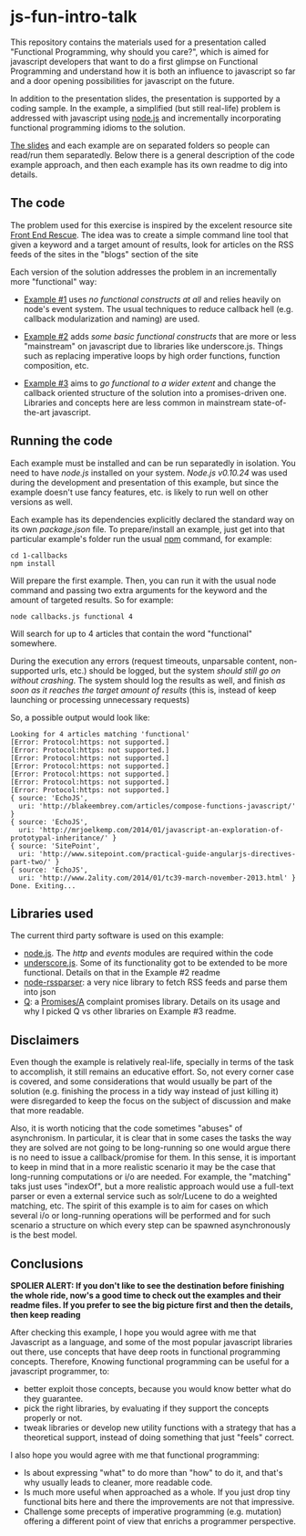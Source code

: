 js-fun-intro-talk
=================

This repository contains the materials used for a presentation called "Functional Programming, why should you care?", which is aimed for javascript developers that want to do a first glimpse on Functional Programming and understand how it is both an influence to javascript so far and a door opening possibilities for javascript on the future.

In addition to the presentation slides, the presentation is supported by a coding sample. In the example, a simplified (but still real-life) problem is addressed with javascript using [node.js](http://nodejs.org) and incrementally incorporating functional programming idioms to the solution.

[The slides](https://github.com/holden-caulfield/js-fun-intro-talk/tree/master/slides) and each example are on separated folders so people can read/run them separatedly. Below there is a general description of the code example approach, and then each example has its own readme to dig into details.


The code
--------

The problem used for this exercise is inspired by the excelent resource site [Front End Rescue](http://uptodate.frontendrescue.org/). The idea was to create a simple command line tool that given a keyword and a target amount of results, look for articles on the RSS feeds of the sites in the "blogs" section of the site

Each version of the solution addresses the problem in an incrementally more "functional" way:

- [Example #1](https://github.com/holden-caulfield/js-fun-intro-talk/tree/master/1-callbacks) uses *no functional constructs at all* and relies heavily on node's event system. The usual techniques to reduce callback hell (e.g. callback modularization and naming) are used.

- [Example #2](https://github.com/holden-caulfield/js-fun-intro-talk/tree/master/2-functions) adds *some basic functional constructs* that are more or less "mainstream" on javascript due to libraries like underscore.js. Things such as replacing imperative loops by high order functions, function composition, etc.

- [Example #3](https://github.com/holden-caulfield/js-fun-intro-talk/tree/master/3-promises) aims to *go functional to a wider extent* and change the callback oriented structure of the solution into a promises-driven one. Libraries and concepts here are less common in mainstream state-of-the-art javascript.

Running the code
----------------

Each example must be installed and can be run separatedly in isolation. You need to have *node.js* installed on your system. *Node.js v0.10.24* was used during the development and presentation of this example, but since the example doesn't use fancy features, etc. is likely to run well on other versions as well.

Each example has its dependencies explicitly declared the standard way on its own *package.json* file. To prepare/install an example, just get into that particular example's folder run the usual [npm](https://npmjs.org) command, for example:

	cd 1-callbacks
	npm install

Will prepare the first example. Then, you can run it with the usual node command and passing two extra arguments for the keyword and the amount of targeted results. So for example:

	node callbacks.js functional 4

Will search for up to 4 articles that contain the word "functional" somewhere. 

During the execution any errors (request timeouts, unparsable content, non-supported urls, etc.) should be logged, but the system *should still go on without crashing*. The system should log the results as well, and finish *as soon as it reaches the target amount of results* (this is, instead of keep launching or processing unnecessary requests)

So, a possible output would look like: 

	Looking for 4 articles matching 'functional'
	[Error: Protocol:https: not supported.]
	[Error: Protocol:https: not supported.]
	[Error: Protocol:https: not supported.]
	[Error: Protocol:https: not supported.]
	[Error: Protocol:https: not supported.]
	[Error: Protocol:https: not supported.]
	[Error: Protocol:https: not supported.]
	{ source: 'EchoJS',
	  uri: 'http://blakeembrey.com/articles/compose-functions-javascript/' }
	{ source: 'EchoJS',
	  uri: 'http://mrjoelkemp.com/2014/01/javascript-an-exploration-of-prototypal-inheritance/' }
	{ source: 'SitePoint',
	  uri: 'http://www.sitepoint.com/practical-guide-angularjs-directives-part-two/' }
	{ source: 'EchoJS',
	  uri: 'http://www.2ality.com/2014/01/tc39-march-november-2013.html' }
	Done. Exiting...

Libraries used
--------------

The current third party software is used on this example:

- [node.js](nodejs.org). The *http* and *events* modules are required within the code
- [underscore.js](underscorejs.org). Some of its functionality got to be extended to be more functional. Details on that in the Example #2 readme
- [node-rssparser](https://github.com/tk120404/node-rssparser): a very nice library to fetch RSS feeds and parse them into json
- [Q](https://github.com/kriskowal/q): a [Promises/A](http://wiki.commonjs.org/wiki/Promises/A) complaint promises library. Details on its usage and why I picked Q vs other libraries on Example #3 readme.

Disclaimers
-----------

Even though the example is relatively real-life, specially in terms of the task to accomplish, it still remains an educative effort. So, not every corner case is covered, and some considerations that would usually be part of the solution (e.g. finishing the process in a tidy way instead of just killing it) were disregarded to keep the focus on the subject of discussion and make that more readable.

Also, it is worth noticing that the code sometimes "abuses" of asynchronism. In particular, it is clear that in some cases the tasks the way they are solved are not going to be long-running so one would argue there is no need to issue a callback/promise for them. In this sense, it is important to keep in mind that in a more realistic scenario it may be the case that long-running computations or i/o are needed. For example, the "matching" taks just uses "indexOf", but a more realistic approach would use a full-text parser or even a external service such as solr/Lucene to do a weighted matching, etc. The spirit of this example is to aim for cases on which several i/o or long-running operations will be performed and for such scenario a structure on which every step can be spawned asynchronously is the best model.

Conclusions
-----------

**SPOLIER ALERT: If you don't like to see the destination before finishing the whole ride, now's a good time to check out the examples and their readme files. If you prefer to see the big picture first and then the details, then keep reading**

After checking this example, I hope you would agree with me that Javascript as a language, and some of the most popular javascript libraries out there, use concepts that have deep roots in functional programming concepts. Therefore, Knowing functional programming can be useful for a javascript programmer, to:
- better exploit those concepts, because you would know better what do they guarantee.
- pick the right libraries, by evaluating if they support the concepts properly or not.
- tweak libraries or develop new utility functions with a strategy that has a theoretical support, instead of doing something that just "feels" correct.

I also hope you would agree with me that functional programming:
- Is about expressing "what" to do more than "how" to do it, and that's why usually leads to cleaner, more readable code.
- Is much more useful when approached as a whole. If you just drop tiny functional bits here and there the improvements are not that impressive.
- Challenge some precepts of imperative programming (e.g. mutation) offering a different point of view that enrichs a programmer perspective.
